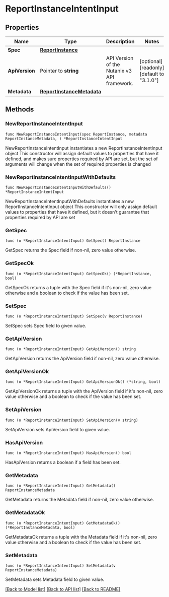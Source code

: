 # ReportInstanceIntentInput

## Properties

Name | Type | Description | Notes
------------ | ------------- | ------------- | -------------
**Spec** | [**ReportInstance**](ReportInstance.md) |  | 
**ApiVersion** | Pointer to **string** | API Version of the Nutanix v3 API framework. | [optional] [readonly] [default to "3.1.0"]
**Metadata** | [**ReportInstanceMetadata**](ReportInstanceMetadata.md) |  | 

## Methods

### NewReportInstanceIntentInput

`func NewReportInstanceIntentInput(spec ReportInstance, metadata ReportInstanceMetadata, ) *ReportInstanceIntentInput`

NewReportInstanceIntentInput instantiates a new ReportInstanceIntentInput object
This constructor will assign default values to properties that have it defined,
and makes sure properties required by API are set, but the set of arguments
will change when the set of required properties is changed

### NewReportInstanceIntentInputWithDefaults

`func NewReportInstanceIntentInputWithDefaults() *ReportInstanceIntentInput`

NewReportInstanceIntentInputWithDefaults instantiates a new ReportInstanceIntentInput object
This constructor will only assign default values to properties that have it defined,
but it doesn't guarantee that properties required by API are set

### GetSpec

`func (o *ReportInstanceIntentInput) GetSpec() ReportInstance`

GetSpec returns the Spec field if non-nil, zero value otherwise.

### GetSpecOk

`func (o *ReportInstanceIntentInput) GetSpecOk() (*ReportInstance, bool)`

GetSpecOk returns a tuple with the Spec field if it's non-nil, zero value otherwise
and a boolean to check if the value has been set.

### SetSpec

`func (o *ReportInstanceIntentInput) SetSpec(v ReportInstance)`

SetSpec sets Spec field to given value.


### GetApiVersion

`func (o *ReportInstanceIntentInput) GetApiVersion() string`

GetApiVersion returns the ApiVersion field if non-nil, zero value otherwise.

### GetApiVersionOk

`func (o *ReportInstanceIntentInput) GetApiVersionOk() (*string, bool)`

GetApiVersionOk returns a tuple with the ApiVersion field if it's non-nil, zero value otherwise
and a boolean to check if the value has been set.

### SetApiVersion

`func (o *ReportInstanceIntentInput) SetApiVersion(v string)`

SetApiVersion sets ApiVersion field to given value.

### HasApiVersion

`func (o *ReportInstanceIntentInput) HasApiVersion() bool`

HasApiVersion returns a boolean if a field has been set.

### GetMetadata

`func (o *ReportInstanceIntentInput) GetMetadata() ReportInstanceMetadata`

GetMetadata returns the Metadata field if non-nil, zero value otherwise.

### GetMetadataOk

`func (o *ReportInstanceIntentInput) GetMetadataOk() (*ReportInstanceMetadata, bool)`

GetMetadataOk returns a tuple with the Metadata field if it's non-nil, zero value otherwise
and a boolean to check if the value has been set.

### SetMetadata

`func (o *ReportInstanceIntentInput) SetMetadata(v ReportInstanceMetadata)`

SetMetadata sets Metadata field to given value.



[[Back to Model list]](../README.md#documentation-for-models) [[Back to API list]](../README.md#documentation-for-api-endpoints) [[Back to README]](../README.md)


